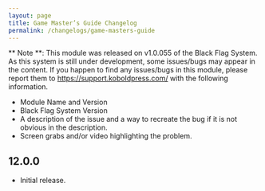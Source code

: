 ```yaml
---
layout: page
title: Game Master’s Guide Changelog
permalink: /changelogs/game-masters-guide
---
```


** Note **: This module was released on v1.0.055 of the Black Flag System. As this system is still under development, some issues/bugs may appear in the content. If you happen to find any issues/bugs in this module, please report them to https://support.koboldpress.com/ with the following information.

* Module Name and Version
* Black Flag System Version
* A description of the issue and a way to recreate the bug if it is not obvious in the description.
* Screen grabs and/or video highlighting the problem.

## 12.0.0
- Initial release.
